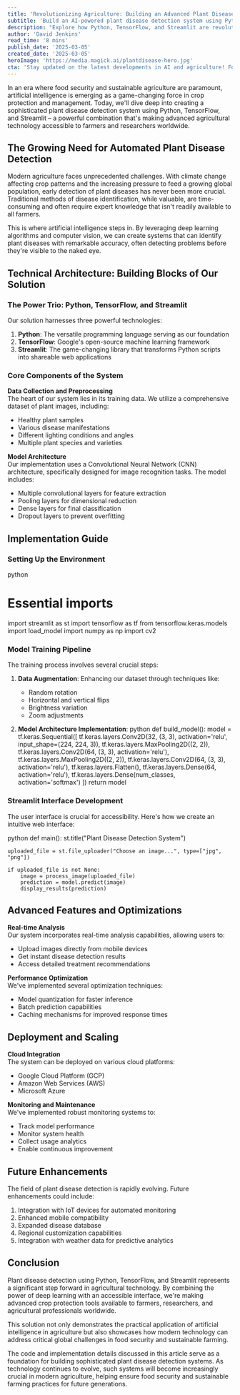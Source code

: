 ```yaml
---
title: 'Revolutionizing Agriculture: Building an Advanced Plant Disease Detection System with Python, TensorFlow, and Streamlit'
subtitle: 'Build an AI-powered plant disease detection system using Python, TensorFlow and Streamlit'
description: "Explore how Python, TensorFlow, and Streamlit are revolutionizing plant disease detection. This comprehensive guide covers the complete process, from data collection to deploying an intelligent detection system, making advanced agricultural technology accessible worldwide."
author: 'David Jenkins'
read_time: '8 mins'
publish_date: '2025-03-05'
created_date: '2025-03-05'
heroImage: 'https://media.magick.ai/plantdisease-hero.jpg'
cta: 'Stay updated on the latest developments in AI and agriculture! Follow us on LinkedIn for more technical insights and implementation guides.'
---
```


In an era where food security and sustainable agriculture are paramount, artificial intelligence is emerging as a game-changing force in crop protection and management. Today, we'll dive deep into creating a sophisticated plant disease detection system using Python, TensorFlow, and Streamlit – a powerful combination that's making advanced agricultural technology accessible to farmers and researchers worldwide.

## The Growing Need for Automated Plant Disease Detection

Modern agriculture faces unprecedented challenges. With climate change affecting crop patterns and the increasing pressure to feed a growing global population, early detection of plant diseases has never been more crucial. Traditional methods of disease identification, while valuable, are time-consuming and often require expert knowledge that isn't readily available to all farmers.

This is where artificial intelligence steps in. By leveraging deep learning algorithms and computer vision, we can create systems that can identify plant diseases with remarkable accuracy, often detecting problems before they're visible to the naked eye.

## Technical Architecture: Building Blocks of Our Solution

### The Power Trio: Python, TensorFlow, and Streamlit

Our solution harnesses three powerful technologies:

1. **Python**: The versatile programming language serving as our foundation
2. **TensorFlow**: Google's open-source machine learning framework
3. **Streamlit**: The game-changing library that transforms Python scripts into shareable web applications

### Core Components of the System

**Data Collection and Preprocessing**  
The heart of our system lies in its training data. We utilize a comprehensive dataset of plant images, including:
- Healthy plant samples
- Various disease manifestations
- Different lighting conditions and angles
- Multiple plant species and varieties

**Model Architecture**  
Our implementation uses a Convolutional Neural Network (CNN) architecture, specifically designed for image recognition tasks. The model includes:
- Multiple convolutional layers for feature extraction
- Pooling layers for dimensional reduction
- Dense layers for final classification
- Dropout layers to prevent overfitting

## Implementation Guide

### Setting Up the Environment

python
# Essential imports
import streamlit as st
import tensorflow as tf
from tensorflow.keras.models import load_model
import numpy as np
import cv2


### Model Training Pipeline

The training process involves several crucial steps:

1. **Data Augmentation**: Enhancing our dataset through techniques like:
   - Random rotation
   - Horizontal and vertical flips
   - Brightness variation
   - Zoom adjustments

2. **Model Architecture Implementation**: 
   python
   def build_model():
       model = tf.keras.Sequential([
           tf.keras.layers.Conv2D(32, (3, 3), activation='relu', input_shape=(224, 224, 3)),
           tf.keras.layers.MaxPooling2D((2, 2)),
           tf.keras.layers.Conv2D(64, (3, 3), activation='relu'),
           tf.keras.layers.MaxPooling2D((2, 2)),
           tf.keras.layers.Conv2D(64, (3, 3), activation='relu'),
           tf.keras.layers.Flatten(),
           tf.keras.layers.Dense(64, activation='relu'),
           tf.keras.layers.Dense(num_classes, activation='softmax')
       ])
       return model
   

### Streamlit Interface Development

The user interface is crucial for accessibility. Here's how we create an intuitive web interface:

python
def main():
    st.title("Plant Disease Detection System")
    
    uploaded_file = st.file_uploader("Choose an image...", type=["jpg", "png"])
    
    if uploaded_file is not None:
        image = process_image(uploaded_file)
        prediction = model.predict(image)
        display_results(prediction)


## Advanced Features and Optimizations

**Real-time Analysis**  
Our system incorporates real-time analysis capabilities, allowing users to:
- Upload images directly from mobile devices
- Get instant disease detection results
- Access detailed treatment recommendations

**Performance Optimization**  
We've implemented several optimization techniques:
- Model quantization for faster inference
- Batch prediction capabilities
- Caching mechanisms for improved response times

## Deployment and Scaling

**Cloud Integration**  
The system can be deployed on various cloud platforms:
- Google Cloud Platform (GCP)
- Amazon Web Services (AWS)
- Microsoft Azure

**Monitoring and Maintenance**  
We've implemented robust monitoring systems to:
- Track model performance
- Monitor system health
- Collect usage analytics
- Enable continuous improvement

## Future Enhancements

The field of plant disease detection is rapidly evolving. Future enhancements could include:

1. Integration with IoT devices for automated monitoring
2. Enhanced mobile compatibility
3. Expanded disease database
4. Regional customization capabilities
5. Integration with weather data for predictive analytics

## Conclusion

Plant disease detection using Python, TensorFlow, and Streamlit represents a significant step forward in agricultural technology. By combining the power of deep learning with an accessible interface, we're making advanced crop protection tools available to farmers, researchers, and agricultural professionals worldwide.

This solution not only demonstrates the practical application of artificial intelligence in agriculture but also showcases how modern technology can address critical global challenges in food security and sustainable farming.

The code and implementation details discussed in this article serve as a foundation for building sophisticated plant disease detection systems. As technology continues to evolve, such systems will become increasingly crucial in modern agriculture, helping ensure food security and sustainable farming practices for future generations.